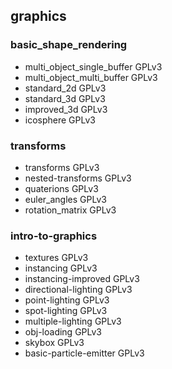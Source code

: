 ## graphics

### basic_shape_rendering
* multi_object_single_buffer GPLv3
* multi_object_multi_buffer GPLv3
* standard_2d GPLv3
* standard_3d GPLv3
* improved_3d GPLv3
* icosphere GPLv3

### transforms
* transforms GPLv3
* nested-transforms GPLv3
* quaterions GPLv3
* euler_angles GPLv3
* rotation_matrix GPLv3

### intro-to-graphics
* textures GPLv3
* instancing GPLv3
* instancing-improved GPLv3
* directional-lighting GPLv3
* point-lighting GPLv3
* spot-lighting GPLv3
* multiple-lighting GPLv3
* obj-loading GPLv3
* skybox GPLv3
* basic-particle-emitter GPLv3
